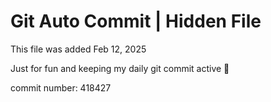 # Git Auto Commit | Hidden File

This file was added Feb 12, 2025

Just for fun and keeping my daily git commit active 🤪

commit number: 418427
